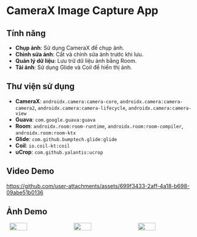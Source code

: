 # CameraX Image Capture App

## Tính năng
- **Chụp ảnh**: Sử dụng CameraX để chụp ảnh.
- **Chỉnh sửa ảnh**: Cắt và chỉnh sửa ảnh trước khi lưu.
- **Quản lý dữ liệu**: Lưu trữ dữ liệu ảnh bằng Room.
- **Tải ảnh**: Sử dụng Glide và Coil để hiển thị ảnh.
## Thư viện sử dụng
- **CameraX**: `androidx.camera:camera-core`, `androidx.camera:camera-camera2`, `androidx.camera:camera-lifecycle`, `androidx.camera:camera-view`
- **Guava**: `com.google.guava:guava`
- **Room**: `androidx.room:room-runtime`, `androidx.room:room-compiler`, `androidx.room:room-ktx`
- **Glide**: `com.github.bumptech.glide:glide`
- **Coil**: `io.coil-kt:coil`
- **uCrop**: `com.github.yalantis:ucrop`

## Video Demo
https://github.com/user-attachments/assets/699f3433-2aff-4a18-b698-09abe51b0136
## Ảnh Demo

<div style="display: flex; justify-content: space-around;">
    <img src="https://github.com/user-attachments/assets/c262f2ec-2e7c-4ffe-848b-df986824306c" width="30%" />
    <img src="https://github.com/user-attachments/assets/51913e5d-fb30-423c-be02-bde326839f82" width="30%" />
    <img src="https://github.com/user-attachments/assets/3cf7035a-6107-4e46-8022-e670c4889db3" width="30%" />
</div>
